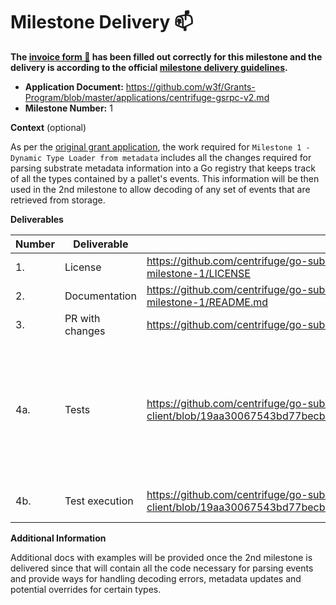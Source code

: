 # Milestone Delivery :mailbox:

**The [invoice form :pencil:](https://docs.google.com/forms/d/e/1FAIpQLSfmNYaoCgrxyhzgoKQ0ynQvnNRoTmgApz9NrMp-hd8mhIiO0A/viewform) has been filled out correctly for this milestone and the delivery is according to the official [milestone delivery guidelines](https://github.com/w3f/Grants-Program/blob/master/docs/Support%20Docs/milestone-deliverables-guidelines.md).**

- **Application Document:** https://github.com/w3f/Grants-Program/blob/master/applications/centrifuge-gsrpc-v2.md
- **Milestone Number:** 1

**Context** (optional)

As per the [original grant application](https://github.com/w3f/Grants-Program/pull/1281/files), the work required for `Milestone 1 - Dynamic Type Loader from metadata` includes
all the changes required for parsing substrate metadata information into a Go registry that keeps track of all the types contained by a pallet's events.
This information will be then used in the 2nd milestone to allow decoding of any set of events that are retrieved from storage.

**Deliverables**

| Number | Deliverable     | Link                                                                                                                          | Notes                                                                                        |
| ------ | --------------- | ----------------------------------------------------------------------------------------------------------------------------- | -------------------------------------------------------------------------------------------- |
| 1.     | License         | https://github.com/centrifuge/go-substrate-rpc-client/blob/events-parsing-v2-milestone-1/LICENSE                              | Apache License v2                                                                            |
| 2.     | Documentation   | https://github.com/centrifuge/go-substrate-rpc-client/blob/events-parsing-v2-milestone-1/README.md                            | -                                                                                            |
| 3.     | PR with changes | https://github.com/centrifuge/go-substrate-rpc-client/pull/327                                                                | -                                                                                            |
| 4a.    | Tests           | https://github.com/centrifuge/go-substrate-rpc-client/blob/19aa30067543bd77becbc2cee55d755fd689aa12/registry/registry_test.go | Tested using metadata information from - Centrifuge, Acala, Moonbeam, Polkadot and Statemint |
| 4b.    | Test execution  | https://github.com/centrifuge/go-substrate-rpc-client/blob/19aa30067543bd77becbc2cee55d755fd689aa12/Makefile#L49              | Done in Docker image.                                                                        |

**Additional Information**

Additional docs with examples will be provided once the 2nd milestone is delivered since that will contain all the code necessary
for parsing events and provide ways for handling decoding errors, metadata updates and potential overrides for certain types.
